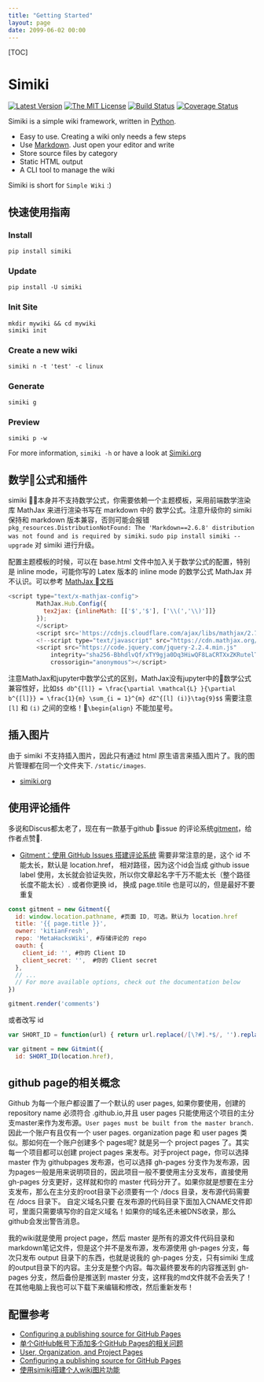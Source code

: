 ```yaml
---
title: "Getting Started"
layout: page
date: 2099-06-02 00:00
---
```


[TOC]

# Simiki #

[![Latest Version](http://img.shields.io/pypi/v/simiki.svg)](https://pypi.python.org/pypi/simiki)
[![The MIT License](http://img.shields.io/badge/license-MIT-yellow.svg)](https://github.com/tankywoo/simiki/blob/master/LICENSE)
[![Build Status](https://travis-ci.org/tankywoo/simiki.svg)](https://travis-ci.org/tankywoo/simiki)
[![Coverage Status](https://img.shields.io/coveralls/tankywoo/simiki.svg)](https://coveralls.io/r/tankywoo/simiki)

Simiki is a simple wiki framework, written in [Python](https://www.python.org/).

* Easy to use. Creating a wiki only needs a few steps
* Use [Markdown](http://daringfireball.net/projects/markdown/). Just open your editor and write
* Store source files by category
* Static HTML output
* A CLI tool to manage the wiki

Simiki is short for `Simple Wiki` :)

## 快速使用指南 ##

### Install ###

	pip install simiki

### Update ###

	pip install -U simiki

### Init Site ###

	mkdir mywiki && cd mywiki
	simiki init

### Create a new wiki ###

	simiki n -t 'test' -c linux

### Generate ###

	simiki g

### Preview ###

	simiki p -w

For more information, `simiki -h` or have a look at [Simiki.org](http://simiki.org)

## 数学公式和插件 ##
simiki 本身并不支持数学公式，你需要依赖一个主题模板，采用前端数学渲染库 MathJax 来进行渲染书写在 markdown 中的 数学公式。注意升级你的 simiki 保持和 markdown 版本兼容，否则可能会报错 `pkg_resources.DistributionNotFound: The 'Markdown==2.6.8' distribution was not found and is required by simiki`. `sudo pip install simiki --upgrade` 对 simiki 进行升级。

配置主题模板的时候，可以在 base.html 文件中加入关于数学公式的配置，特别是 inline mode，可能你写的 Latex 版本的 inline mode 的数学公式 MathJax 并不认识。可以参考 [MathJax 文档](http://docs.mathjax.org/en/latest/options/preprocessors/tex2jax.html)
```js
<script type="text/x-mathjax-config">
        MathJax.Hub.Config({
          tex2jax: {inlineMath: [['$','$'], ['\\(','\\)']]}
        });
        </script>
        <script src='https://cdnjs.cloudflare.com/ajax/libs/mathjax/2.7.2/MathJax.js?config=TeX-MML-AM_CHTML'></script>
        <!--script type="text/javascript" src="https://cdn.mathjax.org/mathjax/latest/MathJax.js?config=TeX-AMS-MML_HTMLorMML"></script!-->
        <script src="https://code.jquery.com/jquery-2.2.4.min.js"
            integrity="sha256-BbhdlvQf/xTY9gja0Dq3HiwQF8LaCRTXxZKRutelT44="
            crossorigin="anonymous"></script>

```
注意MathJax和jupyter中数学公式的区别，MathJax没有jupyter中的数学公式兼容性好，比如`$$ db^{[l]} = \frac{\partial \mathcal{L} }{\partial b^{[l]}} = \frac{1}{m} \sum_{i = 1}^{m} dZ^{[l] (i)}\tag{9}$$` 需要注意 `[l]` 和 `(i)` 之间的空格！`\begin{align}` 不能加星号。

## 插入图片 ##
由于 simiki 不支持插入图片，因此只有通过 html 原生语言来插入图片了。我的图片管理都在同一个文件夹下. `/static/images`.


* [simiki.org](http://simiki.org)


## 使用评论插件 ##
多说和Discus都太老了，现在有一款基于github issue 的评论系统[gitment](https://github.com/imsun/gitment)，给作者点赞.
- [Gitment：使用 GitHub Issues 搭建评论系统](https://imsun.net/posts/gitment-introduction/)
需要非常注意的是，这个 id 不能太长，默认是 location.href， 相对路径，因为这个id会当成 github issue label 使用，太长就会验证失败，所以你文章起名字千万不能太长（整个路径长度不能太长）. 或者你更换 id， 换成 page.titile 也是可以的，但是最好不要重复

```js
const gitment = new Gitment({
  id: window.location.pathname, #页面 ID, 可选。默认为 location.href
  title: '{{ page.title }}',
  owner: 'kitianFresh',
  repo: 'MetaHacksWiki', #存储评论的 repo
  oauth: {
    client_id: '', #你的 Client ID
    client_secret: '',  #你的 Client secret
  },
  // ...
  // For more available options, check out the documentation below
})

gitment.render('comments')
```
或者改写 id 
```js
var SHORT_ID = function(url) { return url.replace(/[\?#].*$/, '').replace(/\/((default\|index)\..{1,4})?$/,'').replace(/^.*\/\|.html$/g, '') };

var gitment = new Gitmint({
  id: SHORT_ID(location.href),
```

## github page的相关概念 ##
Github 为每一个账户都设置了一个默认的 user pages, 如果你要使用，创建的 repository name 必须符合 <username>.github.io,并且 user pages 只能使用这个项目的主分支master来作为发布源。`User pages must be built from the master branch.`
因此一个账户有且仅有一个 user pages. organization page 和 user pages 类似。那如何在一个账户创建多个 pages呢? 就是另一个 project pages 了。其实每一个项目都可以创建 project pages 来发布。对于project page，你可以选择 master 作为 githubpages 发布源，也可以选择 gh-pages 分支作为发布源，因为pages一般是用来说明项目的，因此项目一般不要使用主分支发布，直接使用 gh-pages 分支更好，这样就和你的 master 代码分开了。如果你就是想要在主分支发布，那么在主分支的root目录下必须要有一个 /docs 目录，发布源代码需要在 /docs 目录下。 自定义域名只要 在发布源的代码目录下面加入CNAME文件即可，里面只需要填写你的自定义域名！如果你的域名还未被DNS收录，那么github会发出警告消息。

我的wiki就是使用 project page，然后 master 是所有的源文件代码目录和markdown笔记文件，但是这个并不是发布源，发布源使用 gh-pages 分支，每次只发布 output 目录下的东西，也就是说我的 gh-pages 分支，只有simiki 生成的output目录下的内容。主分支是整个内容。每次最终要发布的内容推送到 gh-pages 分支，然后备份是推送到 master 分支，这样我的md文件就不会丢失了！在其他电脑上我也可以下载下来编辑和修改，然后重新发布！
## 配置参考 ##
 - [Configuring a publishing source for GitHub Pages](https://help.github.com/articles/configuring-a-publishing-source-for-github-pages/)
 - [单个GitHub帐号下添加多个GitHub Pages的相关问题](http://chitanda.me/2015/11/03/multiple-git-pages-in-one-github-account/)
 - [User, Organization, and Project Pages](https://help.github.com/articles/user-organization-and-project-pages/)
 - [Configuring a publishing source for GitHub Pages](https://help.github.com/articles/configuring-a-publishing-source-for-github-pages/)
 - [使用simiki搭建个人wiki图片功能](https://www.dadclab.com/archives/6510.jiecao)
